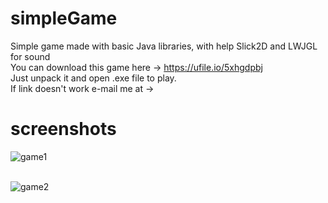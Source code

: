 # simpleGame
Simple game made with basic Java libraries, with help Slick2D and LWJGL for sound<br />
You can download this game here -> https://ufile.io/5xhgdpbj <br />
Just unpack it and open .exe file to play. <br />
If link doesn't work e-mail me at -> 

# screenshots
![game1](https://user-images.githubusercontent.com/49452547/58205946-f9158880-7cdf-11e9-94e9-7c0182b20b13.png) <br /> <br />

![game2](https://user-images.githubusercontent.com/49452547/58206040-2feb9e80-7ce0-11e9-906d-7645ee762b42.png) <br /> <br />




